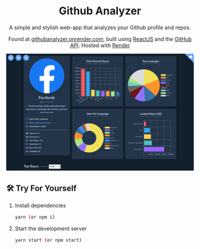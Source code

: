 <h1 align="center">
  Github Analyzer
</h1>
<p align="center">
  A simple and stylish web-app that analyzes your Github profile and repos.
</p>
<p align="center">
  Found at <a href="https://githubanalyzer.onrender.com/" target="_blank">githubanalyzer.onrender.com</a>, built using <a href="https://reactjs.org/" target="_blank">ReactJS</a> and the <a href="https://developer.github.com/v3/" target="_blank">GitHub API</a>. Hosted with <a href="https://render.com/" target="_blank">Render</a>
</p>
<a href="https://githubanalyzer.onrender.com/" target="_blank">
  <img src="https://raw.githubusercontent.com/bradypp/github-analyzer/master/src/assets/img/demo.png" alt="repo demo">
</a>

## 🛠 Try For Yourself

1. Install dependencies

    ```sh
    yarn (or npm i)
    ```

2. Start the development server

    ```sh
    yarn start (or npm start)
    ```
